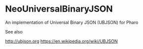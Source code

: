 # NeoUniversalBinaryJSON
An implementation of Universal Binary JSON (UBJSON) for Pharo

See also

http://ubjson.org
https://en.wikipedia.org/wiki/UBJSON
